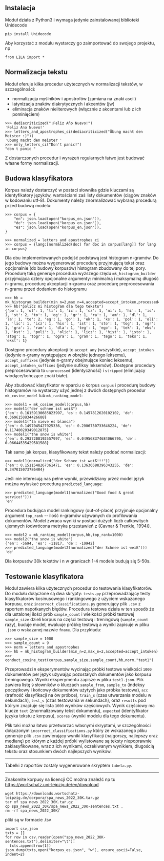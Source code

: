## Instalacja

Moduł działa z Python3 i wymaga jedynie zainstalowanej biblioteki Unidecode
```
pip install Unidecode
```

Aby korzystać z modułu wystarczy go zaimportować do swojego projektu, np
```
from LILA import *
```

## Normalizacja tekstu
Moduł oferuje kilka procedur użytecznych w normalizacji tekstów, w szczególności:
- normalizacja myślników i apostrofów (zamiana na znaki ascii)
- latynizacja znaków diakrytycznych i akcentów (jw)
- eliminacja znaków nieliterowych (włącznie z akcentami lub z ich pominięciem)

```
>>> dediacriticized("¡Feliz Año Nuevo!")
'Feliz Ano Nuevo!'
>>> letters_and_apostrophes_ci(dediacriticized("Übung macht den Meister :)"))
'ubung macht den meister '
>>> only_letters_ci("Don't panic!")
"don t panic "
```

Z dostarczonych procedur i wyrażeń regularnych łatwo jest budować własne formy normalizacji.


## Budowa klasyfikatora

Korpus należy dostarczyć w postaci słownika gdzie kluczami są identyfikatory języków, wartościami zaś listy dokumentów (ciągów znaków w kodowaniu utf-8).
Dokumenty należy znormalizować wybraną procedurą przed budową modelu:
```
>>> corpus = {
    "en": json.load(open("korpus_en.json")),
    "de": json.load(open("korpus_en.json")),
    "es": json.load(open("korpus_en.json")),
}

>>> normalized = letters_and_apostrophes_ci
>>> corpus = {lang:[normalized(doc) for doc in corpus[lang]] for lang in corpus}
```

Dla obu implementowanych podejść podstawą jest histogram n-gramów. Do jego budowy można wygenerować procedurę przyjmującą tekst oraz opcjonalnie (do budowy korpusów) histogram zbudowany do tej pory. Procedurę taką generuje procedura wyższego rzędu `mk_histogram_builder` przyjmująca cztery opcjonalne argumenty: minimalną i maksymalną długość n-gramu, procedurę akceptacji n-gramu oraz procedurę preprocesowania n-gramu przed dodaniem do histogramu
```
>>> hb = mk_histogram_builder(min_n=2,max_n=4,accepted=accept_intoken,processed=stripped)
>>> hb("policz mi histogram dla tego tekstu")
{'po': 1, 'ol': 1, 'li': 1, 'ic': 1, 'cz': 1, 'mi': 1, 'hi': 1, 'is': 1, 'st': 2, 'to': 1, 'og': 1, 'gr': 1, 'ra': 1, 'am': 1, 'dl': 1, 'la': 1, 'te': 2, 'eg': 1, 'go': 1, 'ek': 1, 'ks': 1, 'pol': 1, 'oli': 1, 'lic': 1, 'icz': 1, 'his': 1, 'ist': 1, 'sto': 1, 'tog': 1, 'ogr': 1, 'gra': 1, 'ram': 1, 'dla': 1, 'teg': 1, 'ego': 1, 'tek': 1, 'eks': 1, 'kst': 1, 'poli': 1, 'olic': 1, 'licz': 1, 'hist': 1, 'isto': 1, 'stog': 1, 'togr': 1, 'ogra': 1, 'gram': 1, 'tego': 1, 'teks': 1, 'ekst': 1}
```

Dostępne procedury akceptacji to `accept_any` (wszystkie), `accept_intoken` (jedynie n-gramy występujące w obrębie jednego leksemu), `accept_suffixes` (jedynie n-gramy obejmujące koniec leksemu), `accept_intoken_suffixes` (jedynie sufiksy leksemów). Dostępne procedury preprocesowania to `unprocessed` (identyczność) i `stripped` (elimijuący wiodące/kończące znaki białe).

Aby zbudować klasyfikator w oparciu o korpus `corpus` i procedurę budowy histogramów `hb` wystarczy użyć jednej z dwóch dostępnych procedur `mk_cosine_model` lub `mk_ranking_model`:
```
>>> model1 = mk_cosine_model(corpus,hb)
>>> model1("der schnee ist weiß")
{'en': 0.16159130685823997, 'es': 0.1457812620102102, 'de': 0.3696150834426688}
>>> model1("la nieve es blanca")
{'en': 0.1497045427025336, 'es': 0.2006750733646224, 'de': 0.11740020349012875}
>>> model1("the snow is white")
{'en': 0.2937208192557997, 'es': 0.049568374684066795, 'de': 0.06644535429581588}
```
Tak samo jak korpus, klasyfikowany tekst należy poddać normalizacji:
```
>>> model1(normalized("der Schnee ist weiß!!!"))
{'en': 0.1511548267361471, 'es': 0.13636588396343255, 'de': 0.347015073786404}
```
Jeśli nie interesują nas pełne wyniki, przewidziany przez model język można wyłuskać procedurą  `predicted_language`:
```
>>> predicted_language(model1(normalized("Good food & great service!")))
'en'
```

Procedura budująca model rankingowy (out-of-place) przyjmuje opcjonalny argument `top_rank` -- ilość n-gramów używanych do profilowania dokumentów. Model zwraca wyniki w postaci dużych liczb całkowitych ujemnych (odwrócona metryka przestawień z (Cavnar & Trenkle, 1994)).
```
>>> model2 = mk_ranking_model(corpus,hb,top_rank=1000)
>>> model2("the snow is white")
{'en': -5694, 'es': -11817, 'de': -10942}
>>> predicted_language(model2(normalized("der Schnee ist weiß")))
'de'
```

Dla korpusów 30k tekstów i n w granicach 1-4 modele budują się 5-50s.



## Testowanie klasyfikatora

Moduł zawiera kilka użytecznych procedur do testowania klasyfikatorów. Do modułu dołączone są dwa skrypty: `tests.py` przeprowadzający testy klasyfikatorów kosinusowego i rankingowego z użyciem wskazanego korpusu, oraz `incorrect_classifications.py` generujący plik `.csv` z raportem napotkanych błędów.
Procedura testowa działa w ten sposób że dla ustalonej ilości prób `sample_count` i wielkości próbki testowej `sample_size` dzieli korpus na części testową i treningową (`sample_count` razy), buduje model, ewaluuje próbkę testową a wyniki zapisuje w pliku `.json` o wskazanej nazwie `fname`.
Dla przykładu:

```
>>> sample_size = 1000
>>> sample_count = 9
>>> norm = letters_and_apostrophes
>>> hb = mk_histogram_builder(min_n=2,max_n=2,accepted=accept_intoken)
>>> conduct_cosine_test(corpus,sample_size,sample_count,hb,norm,"test1")
```
Przeprowadzi `9` eksperymentów wycinając próbki testowe wielkości `1000` dokumentów per język używając pozostałych dokumentów jako korpusu treningowego. Wyniki eksperymentu zapisze w pliku `test1.json`. Plik zawiera listę `9` słowników o kluczach `sample_from`, `sample_to` (indeksy początkowy i końcowy dokumentów użytych jako próbka testowa), `acc` (trafność klasyfikacji na ów próbce), `train_s` (czas utwarzania modelu w sekundach), `test_s` (czas testowania w sekundach), oraz `results` pod którym znajduje się lista `1000` wyników częściowych.
Wynik częściowy ma klucze `text` (znormalizowany tekst dokumentu), `expected` (identyfikator języka tekstu z korpusu), `scores` (wyniki modelu dla tego dokumentu).

Plik taki można łatwo przetwarzać własnymi skryptami, w szczególności dołączonym `incorrect_classifications.py` który ze wskazanego pliku generuje plik `.csv` zawierający wyniki klasyfikacji (najgorszy, najlepszy oraz medianę) po którym z każdej próbki wylistowane są teksty niepoprawnie zaklasyfikowane, wraz z ich wynikami, oczekiwanym wynikiem, długością tekstu oraz stosunkiem dwóch najlepszych wyników.

---

Tabelki z raportów zostały wygenerowane skryptem `tabela.py`.

---

Znakomite korpusy na licencji CC można znaleźć np tu https://wortschatz.uni-leipzig.de/en/download

```
wget https://downloads.wortschatz-leipzig.de/corpora/spa_news_2022_30K.tar.gz
tar xf spa_news_2022_30K.tar.gz
cp spa_news_2022_30K/spa_news_2022_30K-sentences.txt .
rm -rf spa_news_2022_30K/
```

pliki są w formacie .tsv
```
import csv,json
txts = []
for row in csv.reader(open("spa_news_2022_30K-sentences.txt"),delimiter="\t"):
  txts.append(row[1])
json.dump(txts,open("korpus_es.json", "w"), ensure_ascii=False, indent=2)
```

